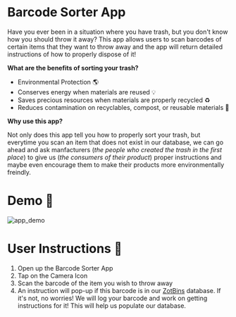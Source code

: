 # Barcode Sorter App

Have you ever been in a situation where you have trash, but you don't know how you should throw it away? This app allows users to scan barcodes of certain items that they want to throw away and the app will return detailed instructions of how to properly dispose of it! 

**What are the benefits of sorting your trash?**
- Environmental Protection  :earth_americas:
- Conserves energy when materials are reused :bulb:
- Saves precious resources when materials are properly recycled :recycle:
- Reduces contamination on recyclables, compost, or reusable materials :shit:

**Why use this app?**

Not only does this app tell you how to properly sort your trash, but everytime you scan an item that does not exist in our database, we can go ahead and ask manfacturers (*the people who created the trash in the first place*) to give us (*the consumers of their product*) proper instructions and maybe even encourage them to make their products more environmentally freindly. 

# Demo :iphone:
![app_demo](https://github.com/okyang/Barcode_Waste_Sorter/blob/master/app_demo.gif)

# User Instructions :notebook_with_decorative_cover:
1. Open up the Barcode Sorter App
2. Tap on the Camera Icon
3. Scan the barcode of the item you wish to throw away
4. An instruction will pop-up if this barcode is in our [ZotBins](https://zotbins.github.io) database. If it's not, no worries! We will log your barcode and work on getting instructions for it! This will help us populate our database.
